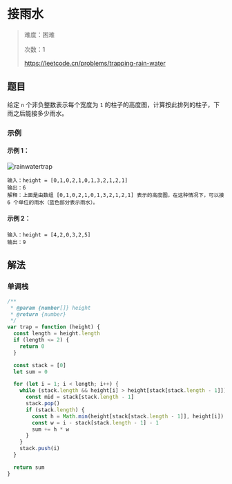# 接雨水

> 难度：困难
>
> 次数：1
>
> https://leetcode.cn/problems/trapping-rain-water

## 题目

给定 `n` 个非负整数表示每个宽度为 `1` 的柱子的高度图，计算按此排列的柱子，下雨之后能接多少雨水。

### 示例

#### 示例 1：

![rainwatertrap](https://assets.leetcode-cn.com/aliyun-lc-upload/uploads/2018/10/22/rainwatertrap.png)

```
输入：height = [0,1,0,2,1,0,1,3,2,1,2,1]
输出：6
解释：上面是由数组 [0,1,0,2,1,0,1,3,2,1,2,1] 表示的高度图，在这种情况下，可以接 6 个单位的雨水（蓝色部分表示雨水）。
```

#### 示例 2：

```
输入：height = [4,2,0,3,2,5]
输出：9
```

## 解法

### 单调栈

```javascript
/**
 * @param {number[]} height
 * @return {number}
 */
var trap = function (height) {
  const length = height.length
  if (length <= 2) {
    return 0
  }

  const stack = [0]
  let sum = 0

  for (let i = 1; i < length; i++) {
    while (stack.length && height[i] > height[stack[stack.length - 1]]) {
      const mid = stack[stack.length - 1]
      stack.pop()
      if (stack.length) {
        const h = Math.min(height[stack[stack.length - 1]], height[i]) - height[mid]
        const w = i - stack[stack.length - 1] - 1
        sum += h * w
      }
    }
    stack.push(i)
  }

  return sum
}
```
